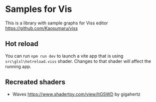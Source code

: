 # Samples for Vis

This is a library with sample graphs for Viss editor https://github.com/Kaosumaru/viss

## Hot reload

You can run `npm run dev` to launch a vite app that is using `src\glsl\hotreload.viss` shader.
Changes to that shader will affect the running app.

## Recreated shaders

- Waves
https://www.shadertoy.com/view/ltGSWD by gigahertz